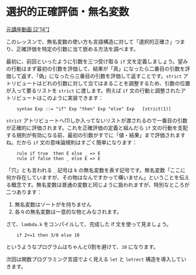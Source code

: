 # 選択的正確評価・無名変数

[元講座動画 [2'14"]](http://youtu.be/IreP6DFPWdk)

このレッスンで、無名変数の使い方も言語構造に対して「選択的正確さ」つまり、正確評価を特定の引数に当て嵌める方法を調べます。

最初に、前回といったように引数を三つ受け取る `if` 文を定義しましょう。望みの行動はまず最初の引数を評価して、結果が「真」になったら二番目の引数を評価して返す、「偽」になったら三番目の引数を評価して返すことです。`strict` アトリビュートはどれの引数に対して当てはまることを調整するため、引数の位置が入って要るリストを `strict` に渡します。例えば `if` 文の行動と調整されたアトリビュートはこのように実装できます：

```
    syntax Exp ::= "if" Exp "then" Exp "else" Exp   [strict(1)]
```

`strict` アトリビュートへ(1)しか入ってないリストが渡されるので一番目の引数が正確的に評価されます。これを正確評価の定義と組んだら `if` 文の行動を支配する規則が有効になる前、最初の引数がすでに「値・結果」まで評価されますね。だから `if` 文の意味論規則はすごく簡単になります：

```
    rule if true  then E else _ => E
    rule if false then _ else E => E
```

「穴」とも言われる `_` 記号は k の無名変数を表す記号です。無名変数「ここに何か存在していますが、その物はなんですかって構いません」ということを伝える概念です。無名変数は普通の変数と同じように扱われますが、特別なところが二つあります：

1. 無名変数はソートがを持ちません
2. 各々の無名変数は一意的な物とみなされます。

さて、`lambda.k` をコンパイルして、完成した if 文を使って見ましょう。

```
    if 2<=1 then 3/0 else 10
```

というようなプログラムはちゃんと0割を避けて、`10` になります。

次回は関数プログラミング言語でよく見える `let` と `letrect` 構造を導入していきます。
